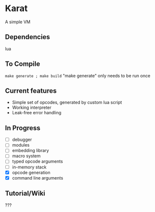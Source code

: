 # Karat

A simple VM

## Dependencies ##
lua

## To Compile ##
`make generate ; make build`
"make generate" only needs to be run once

## Current features ##
* Simple set of opcodes, generated by custom lua script
* Working interpreter
* Leak-free error handling

## In Progress ##
- [ ] debugger
- [ ] modules
- [ ] embedding library
- [ ] macro system
- [ ] typed opcode arguments
- [ ] in-memory stack
- [x] opcode generation
- [x] command line arguments

## Tutorial/Wiki ###

???
